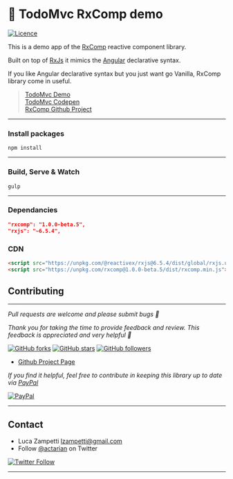 # 💎 TodoMvc RxComp demo

[![Licence](https://img.shields.io/github/license/actarian/rxcomp-todomvc.svg)](https://github.com/actarian/rxcomp-todomvc)

This is a demo app of the [RxComp](https://github.com/actarian/rxcomp) reactive component library.

Built on top of [RxJs](https://github.com/ReactiveX/rxjs) it mimics the [Angular](https://angular.io/) declarative syntax. 

If you like Angular declarative syntax but you just want go Vanilla, RxComp library come in useful.

> [TodoMvc Demo](https://actarian.github.io/rxcomp-todomvc/)  
> [TodoMvc Codepen](https://codepen.io/actarian/pen/QWWRZON?editors=0010)  
> [RxComp Github Project](https://github.com/actarian/rxcomp)  

___

### Install packages
```
npm install
```
___

### Build, Serve & Watch 
```
gulp
```
___

### Dependancies
```json
"rxcomp": "1.0.0-beta.5",
"rxjs": "~6.5.4",
```

### CDN

```html
<script src="https://unpkg.com/@reactivex/rxjs@6.5.4/dist/global/rxjs.umd.min.js"></script>
<script src="https://unpkg.com/rxcomp@1.0.0-beta.5/dist/rxcomp.min.js"></script>	
```

## Contributing
___

*Pull requests are welcome and please submit bugs 🐞*

*Thank you for taking the time to provide feedback and review. This feedback is appreciated and very helpful 🌈*

[![GitHub forks](https://img.shields.io/github/forks/actarian/rxcomp.svg?style=social&label=Fork&maxAge=2592000)](https://gitHub.com/actarian/rxcomp/network/)  [![GitHub stars](https://img.shields.io/github/stars/actarian/rxcomp.svg?style=social&label=Star&maxAge=2592000)](https://GitHub.com/actarian/rxcomp/stargazers/)  [![GitHub followers](https://img.shields.io/github/followers/actarian.svg?style=social&label=Follow&maxAge=2592000)](https://github.com/actarian?tab=followers)

* [Github Project Page](https://github.com/actarian/rxcomp)  

*If you find it helpful, feel free to contribute in keeping this library up to date via [PayPal](https://www.paypal.me/circledev/5)*

[![PayPal](https://www.paypalobjects.com/webstatic/en_US/i/buttons/PP_logo_h_100x26.png)](https://www.paypal.me/circledev/5)
___

## Contact

* Luca Zampetti <lzampetti@gmail.com>
* Follow [@actarian](https://twitter.com/actarian) on Twitter

[![Twitter Follow](https://img.shields.io/twitter/follow/actarian.svg?style=social&label=Follow%20@actarian)](https://twitter.com/actarian)
___
